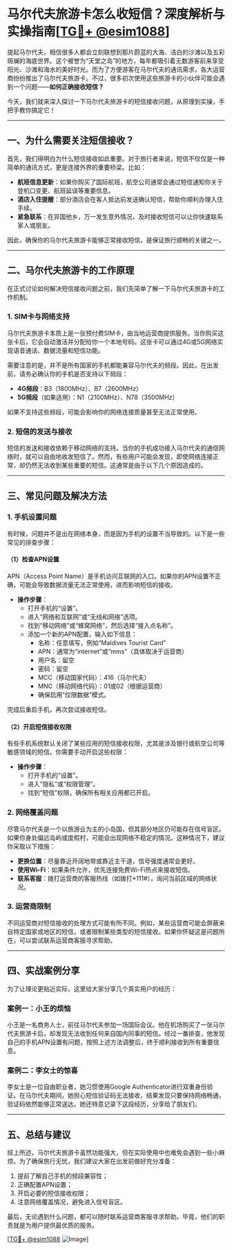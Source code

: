 # 马尔代夫旅游卡怎么收短信？深度解析与实操指南[[TG💪+ @esim1088](https://t.me/s/esim1088)]

提起马尔代夫，相信很多人都会立刻联想到那片蔚蓝的大海、洁白的沙滩以及五彩斑斓的海底世界。这个被誉为“天堂之岛”的地方，每年都吸引着无数游客前来享受阳光、沙滩和海水的美好时光。而为了方便游客在马尔代夫的通讯需求，各大运营商纷纷推出了马尔代夫旅游卡。不过，很多初次使用这些旅游卡的小伙伴可能会遇到一个问题——**如何正确接收短信？**

今天，我们就来深入探讨一下马尔代夫旅游卡的短信接收问题，从原理到实操，手把手教你搞定它！

---

## 一、为什么需要关注短信接收？

首先，我们得明白为什么短信接收如此重要。对于旅行者来说，短信不仅仅是一种简单的通讯方式，更是连接外界的重要桥梁。比如：

- **航班信息更新**：如果你购买了国际航班，航空公司通常会通过短信通知你关于登机口变更、航班延误等重要信息。
- **酒店入住提醒**：部分酒店会在客人抵达前发送确认短信，帮助你顺利办理入住手续。
- **紧急联系**：在异国他乡，万一发生意外情况，及时接收短信可以让你快速联系家人或朋友。

因此，确保你的马尔代夫旅游卡能够正常接收短信，是保证旅行顺畅的关键之一。

---

## 二、马尔代夫旅游卡的工作原理

在正式讨论如何解决短信接收问题之前，我们先简单了解一下马尔代夫旅游卡的工作机制。

### 1. **SIM卡与网络支持**
马尔代夫旅游卡本质上是一张预付费SIM卡，由当地运营商提供服务。当你购买这张卡后，它会自动激活并分配给你一个本地号码。这张卡可以通过4G或5G网络实现语音通话、数据流量和短信功能。

需要注意的是，并不是所有国家的手机都能兼容马尔代夫的频段。因此，在出发前，请务必确认你的手机是否支持以下频段：
- **4G频段**：B3（1800MHz）、B7（2600MHz）
- **5G频段**（如果适用）：N1（2100MHz）、N78（3500MHz）

如果不支持这些频段，可能会影响你的网络连接质量甚至无法正常使用。

### 2. **短信的发送与接收**
短信的发送和接收依赖于移动网络的支持。当你的手机成功接入马尔代夫的通信网络时，就可以自由地收发短信了。然而，有些用户可能会发现，即使网络连接正常，却仍然无法收到某些重要的短信。这通常是由于以下几个原因造成的。

---

## 三、常见问题及解决方法

### 1. **手机设置问题**
有时候，问题并不是出在网络本身，而是因为手机的设置不当导致的。以下是一些常见的排查步骤：

#### （1）检查APN设置
APN（Access Point Name）是手机访问互联网的入口。如果你的APN设置不正确，可能会导致数据流量无法正常使用，进而影响短信的接收。

- **操作步骤**：
  - 打开手机的“设置”。
  - 进入“网络和互联网”或“无线和网络”选项。
  - 找到“移动网络”或“蜂窝网络”，然后选择“接入点名称”。
  - 添加一个新的APN配置，输入如下信息：
    - 名称：任意填写，例如“Maldives Tourist Card”
    - APN：通常为“internet”或“mms”（具体取决于运营商）
    - 用户名：留空
    - 密码：留空
    - MCC（移动国家代码）：416（马尔代夫）
    - MNC（移动网络代码）：01或02（根据运营商）
    - 确保启用“仅限数据”模式。

完成后重启手机，再次尝试接收短信。

#### （2）开启短信接收权限
有些手机系统默认关闭了某些应用的短信接收权限，尤其是涉及银行或航空公司等敏感领域的短信。你需要手动开启这些权限：

- **操作步骤**：
  - 打开手机的“设置”。
  - 进入“隐私”或“权限管理”。
  - 找到“短信”权限，确保所有相关应用都已开启。

### 2. **网络覆盖问题**
尽管马尔代夫是一个以旅游业为主的小岛国，但其部分地区仍可能存在信号盲区。如果你身处偏远岛屿或度假村，可能会出现网络不稳定的情况。这种情况下，建议你采取以下措施：

- **更换位置**：尽量靠近开阔地带或靠近主干道，信号强度通常会更好。
- **使用Wi-Fi**：如果条件允许，优先连接免费Wi-Fi热点来接收短信。
- **联系客服**：拨打运营商的客服热线（如拨打*111#），询问当前区域的网络状况。

### 3. **运营商限制**
不同运营商对短信接收的处理方式可能有所不同。例如，某些运营商可能会屏蔽来自特定国家或地区的短信，或者限制某些类型的短信接收。如果你怀疑这是问题所在，可以尝试联系运营商客服寻求帮助。

---

## 四、实战案例分享

为了让理论更贴近实际，这里给大家分享几个真实用户的经历：

### 案例一：小王的烦恼
小王是一名商务人士，前往马尔代夫参加一场国际会议。他在机场购买了一张马尔代夫旅游卡后，却发现无法收到任何来自国内同事的短信。经过一番排查，他发现自己的手机APN设置有问题，按照上述方法调整后，终于顺利接收到所有重要信息。

### 案例二：李女士的惊喜
李女士是一位自由职业者，她习惯使用Google Authenticator进行双重身份验证。在马尔代夫期间，她担心短信验证码无法接收，结果发现只要保持网络畅通，验证码依然能够正常送达。她还特意记录下这段经历，分享给了朋友们。

---

## 五、总结与建议

综上所述，马尔代夫旅游卡虽然功能强大，但在实际使用中也难免会遇到一些小麻烦。为了确保旅行无忧，我们建议大家在出发前做好充分准备：

1. 提前了解自己手机的频段兼容性；
2. 正确配置APN设置；
3. 开启必要的短信接收权限；
4. 注意网络覆盖情况，避免进入信号盲区。

最后，无论遇到什么问题，都可以随时联系运营商客服寻求帮助。毕竟，他们的职责就是为用户提供最优质的服务。

[[TG💪+ @esim1088](https://t.me/s/esim1088) ![Image](https://i.postimg.cc/4NQfJmqS/Snipaste-2025-05-13-00-14-12.png)]